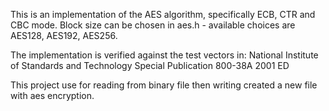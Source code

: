 This is an implementation of the AES algorithm, specifically ECB, CTR and CBC mode.
Block size can be chosen in aes.h - available choices are AES128, AES192, AES256.

The implementation is verified against the test vectors in:
National Institute of Standards and Technology Special Publication 800-38A 2001 ED

This project use for reading from binary file then writing created a new file with aes encryption.
